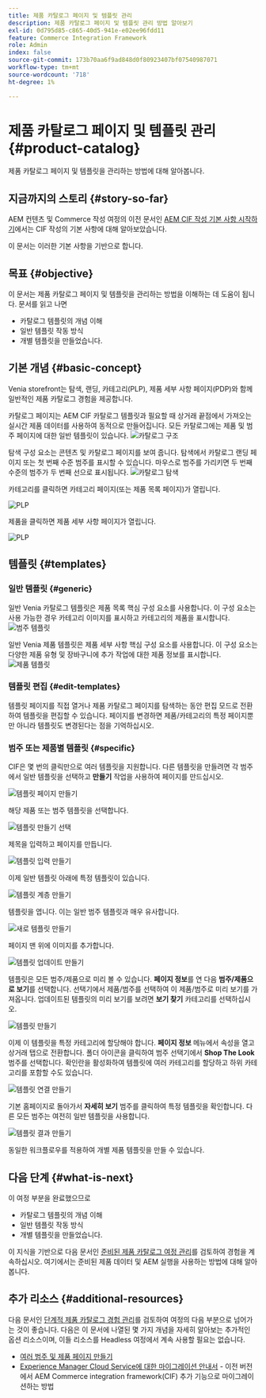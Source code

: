 ```yaml
---
title: 제품 카탈로그 페이지 및 템플릿 관리
description: 제품 카탈로그 페이지 및 템플릿 관리 방법 알아보기
exl-id: 0d795d85-c865-40d5-941e-e02ee96fdd11
feature: Commerce Integration Framework
role: Admin
index: false
source-git-commit: 173b70aa6f9ad848d0f80923407bf07540987071
workflow-type: tm+mt
source-wordcount: '718'
ht-degree: 1%

---
```


# 제품 카탈로그 페이지 및 템플릿 관리 {#product-catalog}

제품 카탈로그 페이지 및 템플릿을 관리하는 방법에 대해 알아봅니다.

## 지금까지의 스토리 {#story-so-far}

AEM 컨텐츠 및 Commerce 작성 여정의 이전 문서인 [AEM CIF 작성 기본 사항 시작하기](getting-started.md)에서는 CIF 작성의 기본 사항에 대해 알아보았습니다.

이 문서는 이러한 기본 사항을 기반으로 합니다.

## 목표 {#objective}

이 문서는 제품 카탈로그 페이지 및 템플릿을 관리하는 방법을 이해하는 데 도움이 됩니다. 문서를 읽고 나면

* 카탈로그 템플릿의 개념 이해
* 일반 템플릿 작동 방식
* 개별 템플릿을 만들었습니다.

## 기본 개념 {#basic-concept}

Venia storefront는 탐색, 랜딩, 카테고리(PLP), 제품 세부 사항 페이지(PDP)와 함께 일반적인 제품 카탈로그 경험을 제공합니다.

카탈로그 페이지는 AEM CIF 카탈로그 템플릿과 필요할 때 상거래 끝점에서 가져오는 실시간 제품 데이터를 사용하여 동적으로 만들어집니다. 모든 카탈로그에는 제품 및 범주 페이지에 대한 일반 템플릿이 있습니다.
![카탈로그 구조](assets/catalog-structure.png)

탐색 구성 요소는 콘텐츠 및 카탈로그 페이지를 보여 줍니다. 탐색에서 카탈로그 랜딩 페이지 또는 첫 번째 수준 범주를 표시할 수 있습니다. 마우스로 범주를 가리키면 두 번째 수준의 범주가 두 번째 선으로 표시됩니다.
![카탈로그 탐색](assets/catalog-navigation.png)

카테고리를 클릭하면 카테고리 페이지(또는 제품 목록 페이지)가 열립니다.

![PLP](assets/catalog-plp.png)

제품을 클릭하면 제품 세부 사항 페이지가 열립니다.

![PLP](assets/catalog-pdp.png)

## 템플릿 {#templates}

### 일반 템플릿 {#generic}

일반 Venia 카탈로그 템플릿은 제품 목록 핵심 구성 요소를 사용합니다. 이 구성 요소는 사용 가능한 경우 카테고리 이미지를 표시하고 카테고리의 제품을 표시합니다.
![범주 템플릿](assets/category-template.png)

일반 Venia 제품 템플릿은 제품 세부 사항 핵심 구성 요소를 사용합니다. 이 구성 요소는 다양한 제품 유형 및 장바구니에 추가 작업에 대한 제품 정보를 표시합니다.
![제품 템플릿](assets/product-template.png)

### 템플릿 편집 {#edit-templates}

템플릿 페이지를 직접 열거나 제품 카탈로그 페이지를 탐색하는 동안 편집 모드로 전환하여 템플릿을 편집할 수 있습니다. 페이지를 변경하면 제품/카테고리의 특정 페이지뿐만 아니라 템플릿도 변경된다는 점을 기억하십시오.

### 범주 또는 제품별 템플릿 {#specific}

CIF은 몇 번의 클릭만으로 여러 템플릿을 지원합니다. 다른 템플릿을 만들려면 각 범주에서 일반 템플릿을 선택하고 **만들기** 작업을 사용하여 페이지를 만드십시오.

![템플릿 페이지 만들기](assets/create-template-page.png)

해당 제품 또는 범주 템플릿을 선택합니다.

![템플릿 만들기 선택](assets/create-template-select.png)

제목을 입력하고 페이지를 만듭니다.

![템플릿 입력 만들기](assets/create-template-enter.png)

이제 일반 템플릿 아래에 특정 템플릿이 있습니다.

![템플릿 계층 만들기](assets/create-template-hierachry.png)

템플릿을 엽니다. 이는 일반 범주 템플릿과 매우 유사합니다.

![새로 템플릿 만들기](assets/create-template-new.png)

페이지 맨 위에 이미지를 추가합니다.

![템플릿 업데이트 만들기](assets/create-template-update.png)

템플릿은 모든 범주/제품으로 미리 볼 수 있습니다. **페이지 정보**&#x200B;를 연 다음 **범주/제품으로 보기**&#x200B;를 선택합니다. 선택기에서 제품/범주를 선택하여 이 제품/범주로 미리 보기를 가져옵니다. 업데이트된 템플릿의 미리 보기를 보려면 **보기 찾기** 카테고리를 선택하십시오.

![템플릿 ](assets/create-template-picker.png) 만들기

이제 이 템플릿을 특정 카테고리에 할당해야 합니다. **페이지 정보** 메뉴에서 속성을 열고 상거래 탭으로 전환합니다. 폴더 아이콘을 클릭하여 범주 선택기에서 **Shop The Look** 범주를 선택합니다. 확인란을 활성화하여 템플릿에 여러 카테고리를 할당하고 하위 카테고리를 포함할 수도 있습니다.

![템플릿 연결 만들기](assets/create-template-associate.png)

기본 홈페이지로 돌아가서 **자세히 보기** 범주를 클릭하여 특정 템플릿을 확인합니다. 다른 모든 범주는 여전히 일반 템플릿을 사용합니다.

![템플릿 결과 만들기](assets/create-template-result.png)

동일한 워크플로우를 적용하여 개별 제품 템플릿을 만들 수 있습니다.

## 다음 단계 {#what-is-next}

이 여정 부분을 완료했으므로

* 카탈로그 템플릿의 개념 이해
* 일반 템플릿 작동 방식
* 개별 템플릿을 만들었습니다.

이 지식을 기반으로 다음 문서인 [준비된 제품 카탈로그 여정 관리](staged-catalog.md)를 검토하여 경험을 계속하십시오. 여기에서는 준비된 제품 데이터 및 AEM 실행을 사용하는 방법에 대해 알아봅니다.

## 추가 리소스 {#additional-resources}

다음 문서인 [단계적 제품 카탈로그 경험 관리](staged-catalog.md)를 검토하여 여정의 다음 부분으로 넘어가는 것이 좋습니다. 다음은 이 문서에 나열된 몇 가지 개념을 자세히 알아보는 추가적인 옵션 리소스이며, 이들 리소스를 Headless 여정에서 계속 사용할 필요는 없습니다.

* [여러 범주 및 제품 페이지 만들기](/help/commerce-cloud/authoring/multi-template-usage.md)
* [Experience Manager Cloud Service에 대한 마이그레이션 안내서](/help/commerce-cloud/migration.md) - 이전 버전에서 AEM Commerce integration framework(CIF) 추가 기능으로 마이그레이션하는 방법
